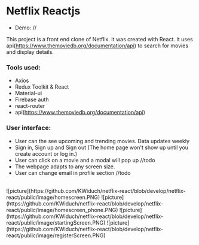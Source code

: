 # Netflix Reactjs

- Demo: //

This project is a front end clone of Netflix. It was created with React. It uses api(https://www.themoviedb.org/documentation/api) to search for movies and display details.


### Tools used:
- Axios
- Redux Toolkit & React
- Material-ui
- Firebase auth
- react-router
- api(https://www.themoviedb.org/documentation/api)

### User interface: 

- User can the see upcoming and trending movies. Data updates weekly 
- Sign in, Sign up and Sign out (The home page won't show up until you create account or log in.)
- User can click on a movie and a modal will pop up //todo
- The webpage adapts to any screen size. 
- User can change email in profile section //todo
<br>
![picture](https://github.com/KWiduch/netflix-react/blob/develop/netflix-react/public/image/homescreen.PNG)
![picture](https://github.com/KWiduch/netflix-react/blob/develop/netflix-react/public/image/homescreen_phone.PNG)
![picture](https://github.com/KWiduch/netflix-react/blob/develop/netflix-react/public/image/startingScreen.PNG)
![picture](https://github.com/KWiduch/netflix-react/blob/develop/netflix-react/public/image/registerScreen.PNG)
</br>




